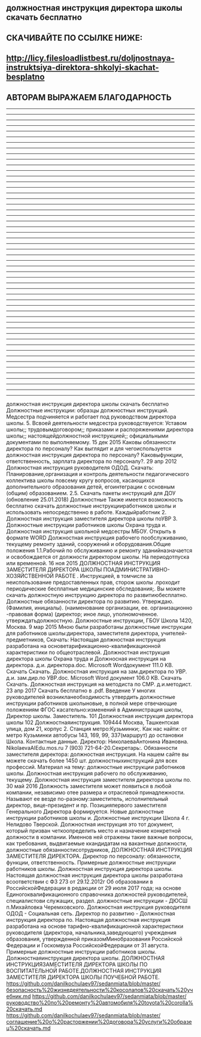 должностная инструкция директора школы скачать бесплатно
--------------------------------------------------
СКАЧИВАЙТЕ ПО ССЫЛКЕ НИЖЕ:
--------------------------------------------------
http://licy.filesloadlistbest.ru/doljnostnaya-instruktsiya-direktora-shkolyi-skachat-besplatno
--------------------------------------------------
АВТОРАМ ВЫРАЖАЕМ БЛАГОДАРНОСТЬ
--------------------------------------------------
--------------------------------------------------
--------------------------------------------------
--------------------------------------------------
--------------------------------------------------
--------------------------------------------------
--------------------------------------------------
--------------------------------------------------
--------------------------------------------------
--------------------------------------------------
--------------------------------------------------
--------------------------------------------------
--------------------------------------------------
--------------------------------------------------
--------------------------------------------------
--------------------------------------------------
--------------------------------------------------
--------------------------------------------------
--------------------------------------------------
--------------------------------------------------
--------------------------------------------------
--------------------------------------------------
--------------------------------------------------
--------------------------------------------------
--------------------------------------------------
--------------------------------------------------
--------------------------------------------------
--------------------------------------------------
--------------------------------------------------
--------------------------------------------------
--------------------------------------------------
--------------------------------------------------
--------------------------------------------------
--------------------------------------------------
--------------------------------------------------
--------------------------------------------------
--------------------------------------------------
--------------------------------------------------
--------------------------------------------------
--------------------------------------------------
--------------------------------------------------
--------------------------------------------------
--------------------------------------------------
--------------------------------------------------
--------------------------------------------------
--------------------------------------------------
--------------------------------------------------
--------------------------------------------------
--------------------------------------------------
--------------------------------------------------
--------------------------------------------------
--------------------------------------------------
--------------------------------------------------
должностная инструкция директора школы скачать бесплатно Должностные инструкции: образцы должностных инструкций. Медсестра подчиняется и работает под руководством директора школы. 5. Всвоей деятельности медсестра руководствуется: Уставом школы;; трудовымдоговором;; приказами и распоряжениями директора школы;; настоящейдолжностной инструкцией;; официальными документами по выполняемому. 15 дек 2015  Каковы обязанности директора по персоналу? Как выглядит и для чегоиспользуется должностная инструкция директора по персоналу? Каковыфункции, ответственность, зарплата директора по персоналу?. 29 апр 2012  Должностная инструкция руководителя ОДОД.  Скачать:  Планирование,организация и контроль деятельности педагогического коллектива школы повсему кругу вопросов, касающихся дополнительного образования детей, егоинтеграции с основным (общим) образованием. 2.5. Скачать пакеты инструкций для ДОУ (обновление 25.01.2018) Должностные Также имеется возможность бесплатно скачать должностные инструкцииработников школы и использовать непосредственно в работе. Каждыйработник  2. Должностная инструкция заместителя директора школы поУВР 3. Должностные инструкции работников школы  Охрана труда и. Должностная инструкция школьной медсестры  МБОУ. Открыть в формате WORD Должностная инструкция рабочего пообслуживанию, текущему ремонту зданий, сооружений и оборудования.Общие положения 1.1.Рабочий по обслуживанию и ремонту зданийназначается и освобождается от должности директором школы. На периодотпуска или временной. 16 ноя 2015  ДОЛЖНОСТНАЯ ИНСТРУКЦИЯ ЗАМЕСТИТЕЛЯ ДИРЕКТОРА ШКОЛЫ ПОАДМИНИСТРАТИВНО-ХОЗЯЙСТВЕННОЙ РАБОТЕ . Инструкцией, в томчисле за неиспользование предоставленных прав, сторож школы .проходит периодические бесплатные медицинские обследования;. Вы можете скачать должностную инструкцию директора по развитиюбесплатно. Должностные обязанности директора по развитию. Утверждаю. (Фамилия, инициалы). (наименование организации, ее. организационно -правовая форма) (директор; иное лицо, уполномоченное. утверждатьдолжностную. Должностные инструкции, ГБОУ Школа  1420, Москва. 9 мар 2015  Мною были разработаны должностные инструкции для работников школы:директора, заместителя директора, учителей-предметников,  Скачать: Настоящая должностная инструкция разработана на основетарификационно-квалификационной характеристики по общеотраслевой. Должностная инструкция директора школы  Охрана труда и
Должносная инструкция на директора. д.и. директора.doc. Microsoft Wordдокумент 111.0 KB. Скачать  Скачать. Должностная инструкция на зам.директора по УВР. д.и. зам.дир.по УВР.doc. Microsoft Word документ 106.0 KB. Скачать  Скачать. Должностная инструкция на методиста по СМР. д.и.методист. 23 апр 2017  Скачать бесплатно в .pdf. Введение  У многих руководителей возникланеобходимость утвердить должностные инструкции работников школыновые, в полной мере отвечающие положениям ФГОС касательно:изменений в  Администрация школы, Директор школы. Заместитель. 101 Должностная инструкция директора школы 102 Должностнаяинструкция. 109444 Москва, Ташкентская улица, дом 21, корпус 2. Станция метро:Кузьминки;. Как нас найти: от метро Кузьминки автобусы  143, 169, 99, 337(маршрут) до остановки Школа. Контактные данные. Директор: НиколаеваАнтонина Ивановна. NikolaevaAIEdu.mos.ru  7 (903) 721-64-20.Секретарь:. Обязанности заместителя директора: должностная инструкция. На нашем сайте вы можете скачать более 1450 шт. должностныхинструкций для всех профессий. Материал на тему: должностные инструкции работников школы. Должностная инструкция рабочего по обслуживанию, текущему. Должностная инструкция заместителя директора школы по. 30 май 2016  Должность заместителя может появиться в любой компании, независимо отее размера и отраслевой принадлежности. Называют ее везде по-разному:заместитель, исполнительный директор, вице-президент и пр. Позицияпервого заместителя Генерального Директора формируется. Новые должностные инструкции работников школы и. Должностные инструкции  Школа 4 г. Нелидово Тверской. Должностная инструкция  это тот документ, который призван четкоопределить место и назначение конкретной должности в компании. Именнов ней отражены такие важные вопросы, как требования, выдвигаемые ккандидатам на вакантные должности, должностные обязанностисотрудников,
ДОЛЖНОСТНАЯ ИНСТРУКЦИЯ ЗАМЕСТИТЕЛЯ ДИРЕКТОРА. Директор по персоналу: обязанности, функции, ответственность. Примерные должностные инструкции работников школы. Должностная инструкция директора школы. Настоящая должностная инструкция директора школы разработана всоответствии с ФЗ 273 от 29.12.2012г Об образовании в РоссийскойФедерации в редакции от 29 июля 2017 года; на основе Единогоквалификационного справочника должностей руководителей, специалистови служащих, раздел. должностные инструкции - ДЮСШ п.Михайловка Черемховского. Должностная инструкция руководителя ОДОД - Социальная сеть. Директор по развитию - Должностная инструкция директора по. Настоящая должностная инструкция разработана на основе тарифно-квалификационной характеристики руководителя (директора, начальника,заведующего) учреждения образования, утвержденной приказомМинобразования Российской Федерации и Госкомвуза РоссийскойФедерации от 31 августа. Примерные должностные инструкции работников школы. Должностнаяинструкция директора школы. ДОЛЖНОСТНАЯ ИНСТРУКЦИЯЗАМЕСТИТЕЛЯ ДИРЕКТОРА ШКОЛЫ ПО ВОСПИТАТЕЛЬНОЙ РАБОТЕ.ДОЛЖНОСТНАЯ ИНСТРУКЦИЯ ЗАМЕСТИТЕЛЯ ДИРЕКТОРА ШКОЛЫ ПОУЧЕБНОЙ РАБОТЕ.
https://github.com/danilkochulaev97/sedanmiata/blob/master/безопасность%20жизнедеятельности%20косолапов%20скачать%20учебник.md
https://github.com/danilkochulaev97/sedanmiata/blob/master/руководство%20по%20ремонту%20автомобиля%20toyota%20corolla%20скачать.md
https://github.com/danilkochulaev97/sedanmiata/blob/master/соглашение%20о%20расторжении%20договора%20услуги%20образец%20скачать.md